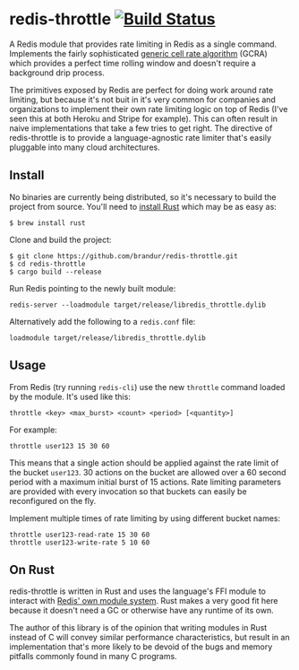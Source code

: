 # redis-throttle [![Build Status](https://travis-ci.org/brandur/redis-throttle.svg?branch=master)](https://travis-ci.org/brandur/redis-throttle)

A Redis module that provides rate limiting in Redis as a single command.
Implements the fairly sophisticated [generic cell rate algorithm][gcra] (GCRA)
which provides a perfect time rolling window and doesn't require a background
drip process.

The primitives exposed by Redis are perfect for doing work around rate
limiting, but because it's not buit in it's very common for companies and
organizations to implement their own rate limiting logic on top of Redis (I've
seen this at both Heroku and Stripe for example). This can often result in
naive implementations that take a few tries to get right. The directive of
redis-throttle is to provide a language-agnostic rate limiter that's easily
pluggable into many cloud architectures.

## Install

No binaries are currently being distributed, so it's necessary to build the
project from source. You'll need to [install Rust][rust-downloads] which may be
as easy as:

```
$ brew install rust
```

Clone and build the project:

```
$ git clone https://github.com/brandur/redis-throttle.git
$ cd redis-throttle
$ cargo build --release
```

Run Redis pointing to the newly built module:

```
redis-server --loadmodule target/release/libredis_throttle.dylib
```

Alternatively add the following to a `redis.conf` file:

```
loadmodule target/release/libredis_throttle.dylib
```

## Usage

From Redis (try running `redis-cli`) use the new `throttle` command loaded by
the module. It's used like this:

```
throttle <key> <max_burst> <count> <period> [<quantity>]
```

For example:

```
throttle user123 15 30 60
```

This means that a single action should be applied against the rate limit of the
bucket `user123`. 30 actions on the bucket are allowed over a 60 second period
with a maximum initial burst of 15 actions. Rate limiting parameters are
provided with every invocation so that buckets can easily be reconfigured on
the fly.

Implement multiple times of rate limiting by using different bucket names:

```
throttle user123-read-rate 15 30 60
throttle user123-write-rate 5 10 60
```

## On Rust

redis-throttle is written in Rust and uses the language's FFI module to
interact with [Redis' own module system][redis-modules]. Rust makes a very good
fit here because it doesn't need a GC or otherwise have any runtime of its own.

The author of this library is of the opinion that writing modules in Rust
instead of C will convey similar performance characteristics, but result in an
implementation that's more likely to be devoid of the bugs and memory pitfalls
commonly found in many C programs.

[gcra]: https://en.wikipedia.org/wiki/Generic_cell_rate_algorithm
[redis-modules]: https://github.com/antirez/redis/blob/unstable/src/modules/INTRO.md
[rust-downloads]: https://www.rust-lang.org/en-US/downloads.html
